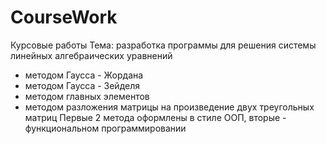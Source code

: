 # CourseWork
Курсовые работы
Тема: разработка программы для решения системы линейных алгебраических уравнений
  - методом Гаусса - Жордана
  - методом Гаусса - Зейделя
  - методом главных элементов
  - методом разложения матрицы на произведение двух треугольных матриц
Первые 2 метода оформлены в стиле ООП, вторые - функциональном программировании
